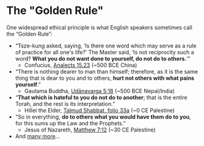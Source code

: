 # The "Golden Rule"

One widespread ethical principle is what English speakers sometimes call the “Golden Rule”:

- “Tsze-kung asked, saying, ‘Is there one word which may serve as a rule of practice for all one's life?’ The Master said, ‘Is not reciprocity such a word? **What you do not want done to yourself, do not do to others.**’”
  - Confucius, [Analects 15.23](https://en.wikisource.org/wiki/The_Chinese_Classics/Volume_1/Confucian_Analects/XV) (~500 BCE China)
- “There is nothing dearer to man than himself; therefore, as it is the same thing that is dear to you and to others, **hurt not others with what pains yourself**.”
  - Gautama Buddha, [Udānavarga 5:18](https://www2.hf.uio.no/polyglotta/index.php?page=record&vid=71&mid=208435) (~500 BCE Nepal/India)
- “**That which is hateful to you do not do to another**; that is the entire Torah, and the rest is its interpretation.”
  - Hillel the Elder, [Talmud Shabbat, folio 33a](https://www.sefaria.org/Shabbat.31a.6?lang=bi&with=all&lang2=en) (~0 CE Palestine)
- “So in everything, **do to others what you would have them do to you**, for this sums up the Law and the Prophets.”
  - Jesus of Nazareth, [Matthew 7:12](https://www.biblegateway.com/passage/?search=matthew+7%3A12&version=NIV) (~30 CE Palestine)
- And [many more](https://en.wikipedia.org/wiki/Golden_Rule)...
